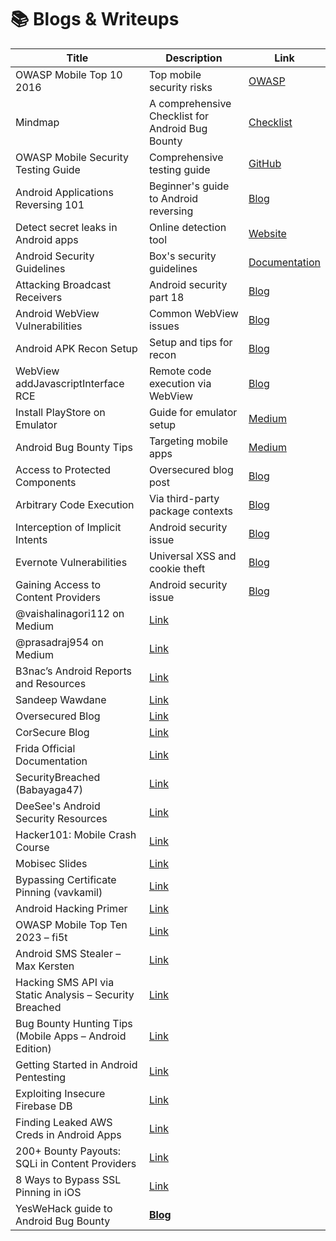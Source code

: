 # 📚 Blogs & Writeups

| Title                                                   | Description                                                                                                                                             | Link                                                                                                                          |
| ------------------------------------------------------- | ------------------------------------------------------------------------------------------------------------------------------------------------------- | ----------------------------------------------------------------------------------------------------------------------------- |
| OWASP Mobile Top 10 2016                                | Top mobile security risks                                                                                                                               | [OWASP](https://www.owasp.org/index.php/Mobile_Top_10_2016-Top_10)                                                            |
| Mindmap                                                 | A comprehensive Checklist for Android Bug Bounty                                                                                                        | [Checklist](https://xmind.app/m/GkgaYH/)                                                                                      |
| OWASP Mobile Security Testing Guide                     | Comprehensive testing guide                                                                                                                             | [GitHub](https://github.com/OWASP/owasp-mstg)                                                                                 |
| Android Applications Reversing 101                      | Beginner's guide to Android reversing                                                                                                                   | [Blog](https://www.evilsocket.net/2017/04/27/Android-Applications-Reversing-101/)                                             |
| Detect secret leaks in Android apps                     | Online detection tool                                                                                                                                   | [Website](https://android.fallible.co/)                                                                                       |
| Android Security Guidelines                             | Box's security guidelines                                                                                                                               | [Documentation](https://developer.box.com/docs/android-security-guidelines)                                                   |
| Attacking Broadcast Receivers                           | Android security part 18                                                                                                                                | [Blog](https://manifestsecurity.com/android-application-security-part-18/)                                                    |
| Android WebView Vulnerabilities                         | Common WebView issues                                                                                                                                   | [Blog](https://pentestlab.blog/2017/02/12/android-webview-vulnerabilities/)                                                   |
| Android APK Recon Setup                                 | Setup and tips for recon                                                                                                                                | [Blog](https://b3nac.com/posts/2017-11-10-Setup-and-tips-for-Android-APK-recon.html)                                          |
| WebView addJavascriptInterface RCE                      | Remote code execution via WebView                                                                                                                       | [Blog](https://labs.mwrinfosecurity.com/blog/webview-addjavascriptinterface-remote-code-execution/)                           |
| Install PlayStore on Emulator                           | Guide for emulator setup                                                                                                                                | [Medium](https://medium.com/@dai_shi/installing-google-play-services-on-an-android-studio-emulator-fffceb2c28a1)              |
| Android Bug Bounty Tips                                 | Targeting mobile apps                                                                                                                                   | [Medium](https://medium.com/bugbountyhunting/bug-bounty-hunting-tips-2-target-their-mobile-apps-android-edition-f88a9f383fcc) |
| Access to Protected Components                          | Oversecured blog post                                                                                                                                   | [Blog](https://blog.oversecured.com/Android-Access-to-app-protected-components/)                                              |
| Arbitrary Code Execution                                | Via third-party package contexts                                                                                                                        | [Blog](https://blog.oversecured.com/Android-arbitrary-code-execution-via-third-party-package-contexts/)                       |
| Interception of Implicit Intents                        | Android security issue                                                                                                                                  | [Blog](https://blog.oversecured.com/Interception-of-Android-implicit-intents/)                                                |
| Evernote Vulnerabilities                                | Universal XSS and cookie theft                                                                                                                          | [Blog](https://blog.oversecured.com/Evernote-Universal-XSS-theft-of-all-cookies-from-all-sites-and-more/)                     |
| Gaining Access to Content Providers                     | Android security issue                                                                                                                                  | [Blog](https://blog.oversecured.com/Gaining-access-to-arbitrary-Content-Providers/)                                           |
| @vaishalinagori112 on Medium                            | [Link](https://medium.com/@vaishalinagori112)                                                                                                           |                                                                                                                               |
| @prasadraj954 on Medium                                 | [Link](https://medium.com/@prasadraj954)                                                                                                                |                                                                                                                               |
| B3nac’s Android Reports and Resources                   | [Link](https://github.com/B3nac/Android-Reports-and-Resources)                                                                                          |                                                                                                                               |
| Sandeep Wawdane                                         | [Link](https://thecybersandeep.medium.com/)                                                                                                             |                                                                                                                               |
| Oversecured Blog                                        | [Link](https://blog.oversecured.com/)                                                                                                                   |                                                                                                                               |
| CorSecure Blog                                          | [Link](https://corsecure.blog/)                                                                                                                         |                                                                                                                               |
| Frida Official Documentation                            | [Link](https://frida.re/docs/)                                                                                                                          |                                                                                                                               |
| SecurityBreached (Babayaga47)                           | [Link](https://blog.securitybreached.org/author/babayaga47/)                                                                                            |                                                                                                                               |
| DeeSee's Android Security Resources                     | [Link](https://blog.deesee.xyz/android/security/2020/01/13/android-application-hacking-resources.html)                                                  |                                                                                                                               |
| Hacker101: Mobile Crash Course                          | [Link](https://www.hacker101.com/sessions/mobile_crash_course.html)                                                                                     |                                                                                                                               |
| Mobisec Slides                                          | [Link](https://mobisec.reyammer.io/slides)                                                                                                              |                                                                                                                               |
| Bypassing Certificate Pinning (vavkamil)                | [Link](https://vavkamil.cz/2019/09/15/how-to-bypass-android-certificate-pinning-and-intercept-ssl-traffic/)                                             |                                                                                                                               |
| Android Hacking Primer                                  | [Link](https://medium.com/swlh/an-android-hacking-primer-3390fef4e6a0)                                                                                  |                                                                                                                               |
| OWASP Mobile Top Ten 2023 – fi5t                        | [Link](https://fi5t.xyz/posts/owasp-mobile-top-ten-2023/)                                                                                               |                                                                                                                               |
| Android SMS Stealer – Max Kersten                       | [Link](https://maxkersten.nl/binary-analysis-course/malware-analysis/android-sms-stealer/)                                                              |                                                                                                                               |
| Hacking SMS API via Static Analysis – Security Breached | [Link](https://blog.securitybreached.org/2020/02/19/hacking-sms-api-service-provider-of-a-company-android-app-static-security-analysis-bug-bounty-poc/) |                                                                                                                               |
| Bug Bounty Hunting Tips (Mobile Apps – Android Edition) | [Link](https://freedium.cfd/https://medium.com/bugbountyhunting/bug-bounty-hunting-tips-2-target-their-mobile-apps-android-edition-f88a9f383fcc)        |                                                                                                                               |
| Getting Started in Android Pentesting                   | [Link](https://blog.securitybreached.org/2020/03/17/getting-started-in-android-apps-pentesting/)                                                        |                                                                                                                               |
| Exploiting Insecure Firebase DB                         | [Link](https://blog.securitybreached.org/2020/02/04/exploiting-insecure-firebase-database-bugbounty/)                                                   |                                                                                                                               |
| Finding Leaked AWS Creds in Android Apps                | [Link](https://blog.securitybreached.org/2024/06/28/finding-hidden-threats-how-i-found-leaked-aws-credentials-in-an-android-app-api-using-dast/)        |                                                                                                                               |
| 200+ Bounty Payouts: SQLi in Content Providers          | [Link](https://infosecwriteups.com/200-bug-bounty-payouts-exploiting-content-providers-with-sql-injection-abd287179b61)                                 |                                                                                                                               |
| 8 Ways to Bypass SSL Pinning in iOS                     | [Link](https://medium.com/@vaishalinagori112/8-different-ways-to-bypass-ssl-pinning-in-ios-applications-427dfcbe8bf7)                                   |                                                                                                                               |
| YesWeHack guide to Android Bug Bounty                   | [**Blog**](https://www.yeswehack.com/learn-bug-bounty/android-lab-mobile-hacking-tools)                                                                 |                                                                                                                               |

